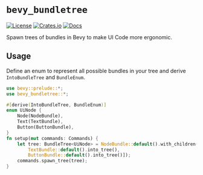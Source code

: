 # `bevy_bundletree`

[![License](https://img.shields.io/badge/license-MIT%2FApache-blue.svg)](https://github.com/Katsutoshii/bevy_bundletree#license)
[![Crates.io](https://img.shields.io/crates/v/bevy_bundletree.svg)](https://crates.io/crates/bevy_bundletree)
[![Docs](https://docs.rs/bevy_bundletree/badge.svg)](https://docs.rs/bevy_bundletree/latest/bevy_bundletree/)

Spawn trees of bundles in Bevy to make UI Code more ergonomic.

## Usage

Define an enum to represent all possible bundles in your tree and derive `IntoBundleTree` and `BundleEnum`.

```rust
use bevy::prelude::*;
use bevy_bundletree::*;

#[derive(IntoBundleTree, BundleEnum)]
enum UiNode {
    Node(NodeBundle),
    Text(TextBundle),
    Button(ButtonBundle),
}
fn setup(mut commands: Commands) {
    let tree: BundleTree<UiNode> = NodeBundle::default().with_children([
        TextBundle::default().into_tree(),
        ButtonBundle::default().into_tree()]);
    commands.spawn_tree(tree);
}
```
